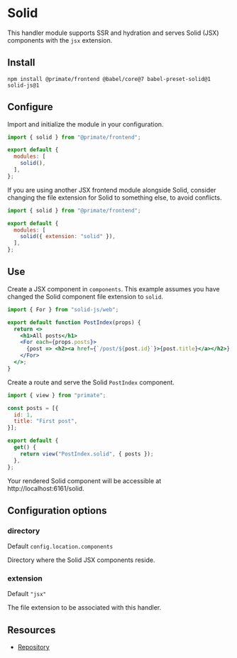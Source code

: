 # Solid

This handler module supports SSR and hydration and serves Solid (JSX)
components with the `jsx` extension.

## Install

`npm install @primate/frontend @babel/core@7 babel-preset-solid@1 solid-js@1`

## Configure

Import and initialize the module in your configuration.

```js caption=primate.config.js
import { solid } from "@primate/frontend";

export default {
  modules: [
    solid(),
  ],
};
```

If you are using another JSX frontend module alongside Solid, consider changing
the file extension for Solid to something else, to avoid conflicts.

```js caption=primate.config.js
import { solid } from "@primate/frontend";

export default {
  modules: [
    solid({ extension: "solid" }),
  ],
};
```

## Use

Create a JSX component in `components`. This example assumes you have changed
the Solid component file extension to `solid`.

```jsx caption=components/PostIndex.solid
import { For } from "solid-js/web";

export default function PostIndex(props) {
  return <>
    <h1>All posts</h1>
    <For each={props.posts}>
      {post => <h2><a href={`/post/${post.id}`}>{post.title}</a></h2>}
    </For>
  </>;
}
```

Create a route and serve the Solid `PostIndex` component.

```js caption=routes/solid.js
import { view } from "primate";

const posts = [{
  id: 1,
  title: "First post",
}];

export default {
  get() {
    return view("PostIndex.solid", { posts });
  },
};
```

Your rendered Solid component will be accessible at
http://localhost:6161/solid.

## Configuration options

### directory

Default `config.location.components`

Directory where the Solid JSX components reside.

### extension

Default `"jsx"`

The file extension to be associated with this handler.

## Resources

* [Repository][repo]

[repo]: https://github.com/primatejs/primate/tree/master/packages/frontend
